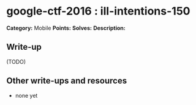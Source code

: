 # google-ctf-2016 : ill-intentions-150

**Category:** Mobile
**Points:** 
**Solves:** 
**Description:**



## Write-up

(TODO)

## Other write-ups and resources

* none yet

